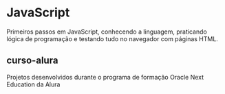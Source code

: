 # JavaScript
 
Primeiros passos em JavaScript, conhecendo a linguagem, praticando lógica de programação e testando tudo no navegador com páginas HTML.

## curso-alura

Projetos desenvolvidos durante o programa de formação Oracle Next Education da Alura